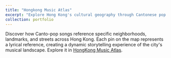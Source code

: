 ```yaml
---
title: "Hongkong Music Atlas"
excerpt: "Explore Hong Kong's cultural geography through Cantonese pop music <br/><img src='/images/hkmatlas.png' style='width:500px; height:300px;'>"
collection: portfolio
---
```


Discover how Canto-pop songs reference specific neighborhoods, landmarks, and streets across Hong Kong. Each pin on the map represents a lyrical reference, creating a dynamic storytelling experience of the city's musical landscape. Explore it in [HongKong Music Atlas](https://qianhengzhang.github.io/HongKongMusicAtlas/#/).



